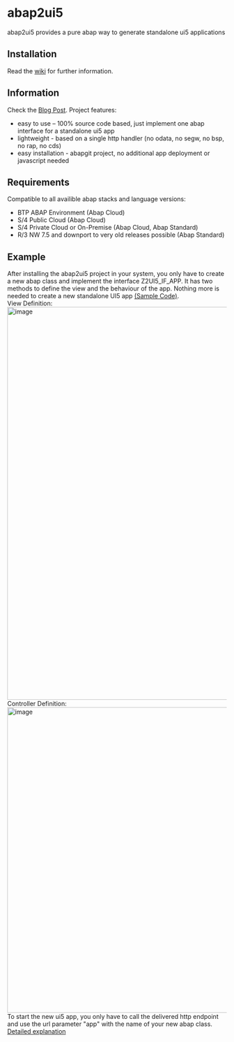# abap2ui5

abap2ui5 provides a pure abap way to generate standalone ui5 applications

## Installation
Read the [wiki](https://github.com/oblomov-dev/abap2ui5/wiki) for further information.

## Information
Check the [Blog Post](https://blogs.sap.com/2023/01/22/abap2ui5-project-development-of-ui5-selection-screens-in-pure-abap-no-app-deployment-or-javascript-needed/).
Project features:
* easy to use – 100% source code based, just implement one abap interface for a standalone ui5 app
* lightweight - based on a single http handler (no odata, no segw, no bsp, no rap, no cds)
* easy installation - abapgit project, no additional app deployment or javascript needed

## Requirements
Compatible to all availible abap stacks and language versions:
* BTP ABAP Environment (Abap Cloud)
* S/4 Public Cloud (Abap Cloud)
* S/4 Private Cloud or On-Premise (Abap Cloud, Abap Standard)
* R/3 NW 7.5 and downport to very old releases possible (Abap Standard)

## Example
After installing the abap2ui5 project in your system, you only have to create a new abap class and implement the interface Z2UI5_IF_APP. It has two methods to define the view and the behaviour of the app. Nothing more is needed to create a new standalone UI5 app [(Sample Code)](https://github.com/oblomov-dev/abap2ui5/blob/main/src/90/z2ui5_cl_app_demo_02.clas.abap).<br>
View Definition:<br>
<img width="900" alt="image" src="https://user-images.githubusercontent.com/102328295/207578802-c15add24-5ee9-4eb9-8373-49ecff6cb2a3.png">
<br>
Controller Definition: <br>
<img width="700" alt="image" src="https://user-images.githubusercontent.com/102328295/207333675-3e9418dc-ca5c-4948-b967-1b34776d25e7.png">
<br>
To start the new ui5 app, you only have to call the delivered http endpoint and use the url parameter "app" with the name of your new abap class. [Detailed explanation](https://github.com/oblomov-dev/abap2ui5/wiki)
